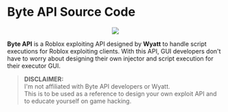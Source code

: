 # Byte API Source Code
<p align="center">
  <img src="https://github.com/user-attachments/assets/eea39209-293b-4843-bea8-d4515fd7b0d6"/>
</p>

**Byte API** is a Roblox exploiting API designed by **Wyatt** to handle script executions for Roblox exploiting clients. With this API, GUI developers don't have to worry about designing their own injector and script execution for their executor GUI.

> **DISCLAIMER:**  
> I'm not affiliated with Byte API developers or Wyatt.  
> This is to be used as a reference to design your own exploit API and to educate yourself on game hacking.
